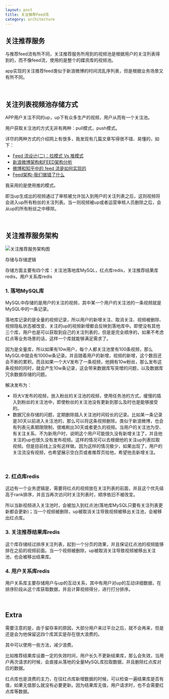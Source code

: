 ```yaml
---
layout: post
title: 关注推荐Feed流
category: architecture
---
```


## 关注推荐服务

与推荐feed流有所不同，关注推荐服务所用到的视频池是根据用户的关注列表得到的，而不像feed流，使用的是整个的媒资库的视频池。

app实现的关注推荐feed类似于新浪微博的时间流乱序列表，但是根据业务场景又有所不同。

<br>

## 关注列表视频池存储方式

APP用户关注不同的up，up下有众多生产的视频，用户从而有一个关注池。

用户获取关注池的方式无非有两种：pull模式，push模式。

详尽的两种方式的介绍网上有很多，我发现有几篇文章写得很不错、易懂的，如下：

- [Feed 流设计(二)：拉模式 Vs 推模式](http://mednoter.com/design-of-feed-part-two.html)
- [新浪微博架构和FEED架构分析](http://blog.sina.com.cn/s/blog_53b95aec0100ujim.html)
- [微博和知乎中的 feed 流是如何实现的](https://www.zhihu.com/question/19645686)
- [Feed架构-我们做错了什么](https://timyang.net/architecture/feed-data-arch-cons/)

我采用的是使用推的模式。

即当up生成出的视频通过了审核被允许加入到用户的关注列表之后，这则视频将会进入up所有粉丝的关注列表。当一则视频被up或者运营审核人员删除之后，会从up的所有粉丝之中移除。

<br>

## 关注推荐服务架构

![关注推荐服务架构图](http://blogcdn.qihope.com/github-blog-pic/2019-02-10-recommend-follow-server.png)

存储与存储逻辑

存储方面主要有四个库：关注池落地库MySQL，红点库redis，关注推荐结果库redis，用户关系库redis

### 1. 落地MySQL库

MySQL中存储的是用户的关注的视频，其中某一个用户的关注池的一条视频就是MySQL中的一条记录。

落地库记录的是全量的视频记录，所以用户的新增关注、取消关注、视频被删除、视频隐私状态被改变、关注的up的视频新增都会反映到落地库中。即使没有其他三个库，用户也是可以获取到自己的关注列表的，但是是完全顺序的，如果不考虑红点等业务场景的话，这样一个库就能够满足需求了。

因为是全量库，所以如果有10w用户，每个人都关注池里有100条视频，那么MySQL中就会有1000w条记录。并且随着用户的新增，视频的新增，这个数目还会不断的累积。而且如果一个大V发布了一条视频，他拥有10w粉丝，那么发布这条视频的同时，就会产生10w条记录，这会带来数据库写突增的问题，以及数据库冗余数据存储的问题。

解决发布为：
- 将大V发布的视频，放入粉丝的关注池的视频，使用任务池的方式，缓慢的插入到粉丝的关注池中，即使粉丝的关注池没有更新到那么及时也是能够接受的。
- 数据冗余存储的问题，定期删除插入关注池时间较长的记录。比如某一条记录是30天以前进入关注池的，那么可以将这条视频删除。类似于新浪微博，也会有列表元素期限限制，很难刷出30天或者更久的视频。当用户的关注池为空、有关注关系、不为新用户时，说明这个用户可能很久没有新增关注了，并且他关注的up也很久没有发布视频。这样的情况可以去根据他的关注up列表拉取视频。但是目前线上没有这样做。因为这样的情况极少，如果出现了，用户的关注流没有视频，也希望展示空白页或者推荐页给他，希望他去新增关注。

<br>

### 2. 红点库redis

这边有一个业务逻辑是，需要将红点的视频放在关注列表的前面，并且这个优先级高于rank排序，并且当再次访问时关注列表时，顺序依旧不被改变。

所以当新视频进入关注池时，会被加入到红点池(落地库MySQL只要有关注列表更新都会更新)；当一个视频被删除，up被取消关注导致视频被移出关注池，会被移出红点库。

### 3. 关注推荐结果库redis

这个库存储经过排序关注列表，起到一个分页的效果，并且保证红点池的视频能够排在之前的视频前面。当一个视频被删除，up被取消关注导致视频被移出关注池，也会被移出结果库。

### 4. 用户关系库redis

用户关系库主要存储用户与up的互动关系，其中有用户对up的互动详细数据，在排序阶段从这个库获取数据，并且计算视频得分，进行打分排序。

<br>

## Extra

需要注意的是，由于留存率的原因，大部分用户来过平台之后，就不会再来，但是还是会为他保留这四个库其实是存在很大浪费的。

其中可以使用一些方法，减少浪费。

比如推荐结果库设置一定的失效时间，用户长久不更新结果库，那么会失效，当用户再次请求的时候，会直接从落地的全量MySQL库拉取数据，并且删除红点库对应的数据。

红点库也是浪费的主力，在往红点库新增数据的时候，可以检查一遍结果库是否有值，如果无值那么就没有必要更新。因为结果库无值，用户请求时，也不会需要红点库等数据。
